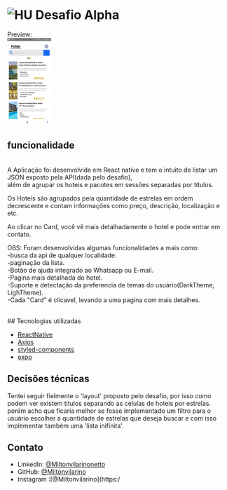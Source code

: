# <img src="https://avatars1.githubusercontent.com/u/7063040?v=4&s=200.jpg" alt="HU" width="24" /> Desafio Alpha

Preview:<br>
<img src="./alpha-challenge/src/assets/ex1.jpg" alt="Challange accepted" width="100" height="200" />

## funcionalidade
<br>
A Aplicação foi desenvolvida em React native e tem o intuito de listar um JSON exposto pela API(dada pelo desafio), <br>
além de agrupar os hoteis e pacotes em sessões separadas por títulos.

Os Hoteis são agrupados pela quantidade de estrelas em ordem decrescente e contam
informações como preço, descrição, localização e etc.

Ao clicar no Card, você vê mais detalhadamente o hotel e pode entrar em contato.

OBS: Foram desenvolvidas algumas funcionalidades a mais como:<br>
-busca da api de qualquer localidade.<br>
-paginação da lista.<br>
-Botão de ajuda integrado ao Whatsapp ou E-mail.<br>
-Pagina mais detalhada do hotel.<br>
-Suporte e detectação da preferencia de temas do usuário(DarkTheme, LighTheme).<br>
-Cada "Card" é clicavel, levando a uma pagina com mais detalhes.

<br>
## Tecnologias utilizadas

- [ReactNative](https://reactnative.dev/)
- [Axios](https://github.com/axios/axios#axios)
- [styled-components](https://styled-components.com/)
- [expo](https://expo.io/)

## Decisões técnicas

Tentei seguir fielmente o 'layout' proposto pelo desafio, por isso como podem ver
existem titulos separando as celulas de hoteis por estrelas. porém acho que ficaria melhor
se fosse implementado um filtro para o usuário escolher a quantidade de estrelas que deseja buscar
e com isso implementar também uma 'lista inifinita'.


## Contato

- LinkedIn: [@Miltonvilarinonetto](https://www.linkedin.com/miltonvilarinonetto/)
- GitHub: [@Miltonvilarino](https://github.com/Miltonvilarino)
- Instagram :[@Miltonvilarino](https:/
